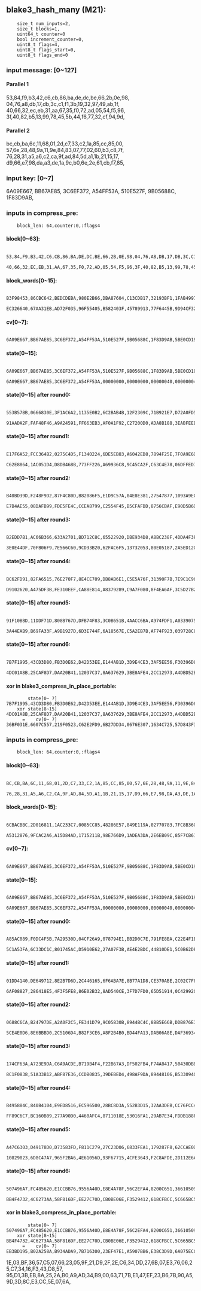 
## blake3_hash_many  (M21):
        size_t num_inputs=2,
        size_t blocks=1,
        uint64_t counter=0
        bool increment_counter=0,
        uint8_t flags=4,
        uint8_t flags_start=0,
        uint8_t flags_end=0

### input message: [0~127]

####  Parallel 1
53,84,f9,b3,42,c6,cb,86,ba,de,dc,be,66,2b,0e,98,
04,76,a8,db,17,db,3c,c1,f1,3b,19,32,97,49,ab,1f,
40,66,32,ec,eb,31,aa,67,35,f0,72,ad,05,54,f5,96,
3f,40,82,b5,13,99,78,45,5b,44,f6,77,32,cf,94,9d,

#### Parallel 2
bc,cb,ba,6c,11,68,01,2d,c7,33,c2,1a,85,cc,85,00,
57,6e,28,48,9a,11,9e,84,83,07,77,02,60,b3,c8,7f,
76,28,31,a5,a6,c2,ca,9f,ad,84,5d,a1,1b,21,15,17,
d9,66,e7,98,da,a3,de,1a,9c,b0,6e,2e,61,cb,f7,85,

### input key: [0~7]
 6A09E667, BB67AE85, 3C6EF372, A54FF53A, 510E527F, 9B05688C, 1F83D9AB,
### inputs in compress_pre:
        block_len: 64,counter:0,:flags4
#### block[0~63]:
        53,84,F9,B3,42,C6,CB,86,BA,DE,DC,BE,66,2B,0E,98,04,76,A8,DB,17,DB,3C,C1,F1,3B,19,32,97,49,AB,1F,
        40,66,32,EC,EB,31,AA,67,35,F0,72,AD,05,54,F5,96,3F,40,82,B5,13,99,78,45,5B,44,F6,77,32,CF,94,9D,

#### block_words[0~15]:
        B3F98453,86CBC642,BEDCDEBA,980E2B66,DBA87604,C13CDB17,32193BF1,1FAB4997,
        EC326640,67AA31EB,AD72F035,96F55405,B582403F,45789913,77F6445B,9D94CF32,

#### cv[0~7]:
        6A09E667,BB67AE85,3C6EF372,A54FF53A,510E527F,9B05688C,1F83D9AB,5BE0CD19,
#### state[0~15]:
        6A09E667,BB67AE85,3C6EF372,A54FF53A,510E527F,9B05688C,1F83D9AB,5BE0CD19,
        6A09E667,BB67AE85,3C6EF372,A54FF53A,00000000,00000000,00000040,00000004,

#### state[0~15] after round0:
        553B57BB,0666830E,3F1AC6A2,1135E0B2,6C2BAB4B,12F2309C,71B921E7,D72A0FD5,
        91AADA2F,FAF48F46,A9A24591,FF663EB3,AF0A1F92,C27200D0,ADA8B188,3EABFEEB,

#### state[0~15] after round1:
        E17F6A52,FCC364B2,0275C4D5,F1340224,6DE5EB83,A6042ED8,7894F25E,7F0A9E6D,
        C62E8864,1AC051D4,D8DB468B,773FF226,A69936C8,9C45CA2F,C63C4E78,06DFFED7,

#### state[0~15] after round2:
        B40BD39D,F248F9D2,87F4C80D,B82086F5,E1D9C57A,04E8E381,27547877,1093A9EC,
        E7B4AE55,08DAFB99,FDE5FE4C,CCEA8799,C2554F45,B5CFAFDD,8756CBAF,E90D5B6D,

#### state[0~15] after round3:
        B2EDD7B1,AC66B366,633A2701,BD712C8C,65522920,DBE934D8,A8BC238F,4DDA4F3F,
        3E0E44DF,70FB06F9,7E566C60,9CD33B20,62FAC6F5,13732053,80E05187,2A5ED120,

#### state[0~15] after round4:
        BC62FD91,82FA6515,76E270F7,8E4CE709,DB8AB6E1,C5E5A76F,31390F7B,7E9C1C96,
        D9102620,A475DF3B,FE310EEF,CA88E814,A8379289,C9A7F080,8F4EA6AF,3C5D27B2,

#### state[0~15] after round5:
        91F10BBD,11DDF71D,808B767D,DFB74F83,3C0B651B,4AACC6BA,A974FDF1,A0339075,
        3A44EAB9,B69FA33F,A9B1927D,6D3E744F,6A18567E,C5A2EB7B,AF74F923,039728C8,

#### state[0~15] after round6:
        7B7F1995,43CD3D80,FB3D0E62,D42D53EE,E144AB1D,3D9E4CE3,3AF5EE56,F30396D8,
        4DC01A8B,25CAF8D7,DAA20B41,12037C37,8A637629,3BE8AFE4,2CC12973,A4DBD52B,

#### xor in blake3_compress_in_place_portable:
            state[0~ 7] 7B7F1995,43CD3D80,FB3D0E62,D42D53EE,E144AB1D,3D9E4CE3,3AF5EE56,F30396D8,
        xor state[8~15] 4DC01A8B,25CAF8D7,DAA20B41,12037C37,8A637629,3BE8AFE4,2CC12973,A4DBD52B,
          =    cv[0~ 7] 36BF031E,6607C557,219F0523,C62E2FD9,6B27DD34,0676E307,1634C725,57D843F3,
### inputs in compress_pre:
        block_len: 64,counter:0,:flags4
#### block[0~63]:
        BC,CB,BA,6C,11,68,01,2D,C7,33,C2,1A,85,CC,85,00,57,6E,28,48,9A,11,9E,84,83,07,77,02,60,B3,C8,7F,
        76,28,31,A5,A6,C2,CA,9F,AD,84,5D,A1,1B,21,15,17,D9,66,E7,98,DA,A3,DE,1A,9C,B0,6E,2E,61,CB,F7,85,

#### block_words[0~15]:
        6CBACBBC,2D016811,1AC233C7,0085CC85,48286E57,849E119A,02770783,7FC8B360,
        A5312876,9FCAC2A6,A15D84AD,1715211B,98E766D9,1ADEA3DA,2E6EB09C,85F7CB61,

#### cv[0~7]:
        6A09E667,BB67AE85,3C6EF372,A54FF53A,510E527F,9B05688C,1F83D9AB,5BE0CD19,
#### state[0~15]:
        6A09E667,BB67AE85,3C6EF372,A54FF53A,510E527F,9B05688C,1F83D9AB,5BE0CD19,
        6A09E667,BB67AE85,3C6EF372,A54FF53A,00000000,00000000,00000040,00000004,

#### state[0~15] after round0:
        A85AC089,F0DC4F5B,7A29530D,04CF26A9,078794E1,BB2D0C7E,791FE8BA,C22E4F1E,
        5C1A53FA,6C33DC1C,801745AC,D5910E62,27A07F3B,AE4E2BDC,44810DE1,5C0B62DF,

#### state[0~15] after round1:
        01DD4140,DE649712,8E2B7D6D,2C446165,6F6ABA7E,8B77A1D8,CE370ABE,2C02C7F8,
        6AF08827,286418E5,4F3F5FE8,86E02B32,8AD540CE,3F7D7FD0,65D51914,0C429920,

#### state[0~15] after round2:
        0688C6CA,B24797DE,A2A0F2C5,FE341D79,9C05830B,8944BC4C,8BB5E66B,DDB876E3,
        5CE4E0D6,8E6BBBD0,2C5106D4,B82F3CE6,A8F2B4B0,BD44FA13,DAB06A8E,DAF36934,

#### state[0~15] after round3:
        174CF63A,A723E9DA,C6A9ACDE,B719B4F4,F22B67A3,DF502FB4,F74A8417,50430DBB,
        8C1F0838,51A33B12,ABF87E36,CCDB0835,39DEBED4,498AF9DA,89448106,B5330940,

#### state[0~15] after round4:
        B495884C,840B4104,E9ED8516,EC596500,28BC8D3A,552B3D15,32AA3DEB,CC76FCC4,
        FF89C6C7,BC160B09,277A90D0,4460AFC4,8711018E,53016FA1,29AB7E34,FDDB188F,

#### state[0~15] after round5:
        A47C6303,D49178D0,D73583FD,F811C279,27C23D06,6833FEA1,179287F8,62CCAE0D,
        10829023,6D8C47A7,965F2BA6,4E61056D,93F67715,4CFE3643,F2C8AFDE,2D112E6A,

#### state[0~15] after round6:
        507496A7,FC485620,E1CCBB76,9556A40D,E8E4A78F,56C2EFA4,8200C651,36610509,
        BB4F4732,4C6273AA,58F816DF,EE27C70D,CB0BE06E,F3529412,618CFBCC,5C665BC5,

#### xor in blake3_compress_in_place_portable:
            state[0~ 7] 507496A7,FC485620,E1CCBB76,9556A40D,E8E4A78F,56C2EFA4,8200C651,36610509,
        xor state[8~15] BB4F4732,4C6273AA,58F816DF,EE27C70D,CB0BE06E,F3529412,618CFBCC,5C665BC5,
          =    cv[0~ 7] EB3BD195,B02A258A,B934ADA9,7B716300,23EF47E1,A5907BB6,E38C3D9D,6A075ECC,
1E,03,BF,36,57,C5,07,66,23,05,9F,21,D9,2F,2E,C6,34,DD,27,6B,07,E3,76,06,25,C7,34,16,F3,43,D8,57,
95,D1,3B,EB,8A,25,2A,B0,A9,AD,34,B9,00,63,71,7B,E1,47,EF,23,B6,7B,90,A5,9D,3D,8C,E3,CC,5E,07,6A,